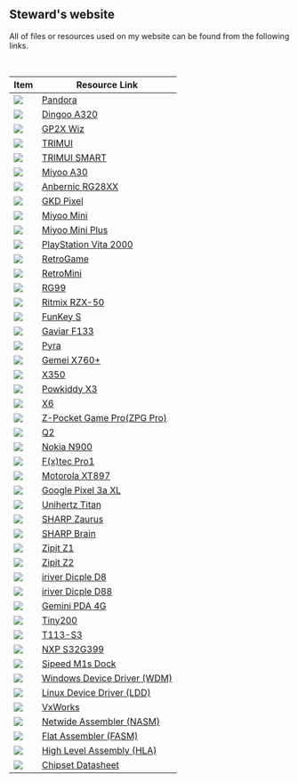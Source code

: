 ## Steward's website
All of files or resources used on my website can be found from the following links.  

&nbsp;

| **Item** | **Resource Link** |
| --- | --- |
| ![](img/photos/pandora.jpg)         | [Pandora](https://github.com/steward-fu/website/releases/tag/pandora)                    |
| ![](img/photos/a320.jpg)            | [Dingoo A320](https://github.com/steward-fu/website/releases/tag/a320)                   |
| ![](img/photos/wiz.jpg)             | [GP2X Wiz](https://github.com/steward-fu/website/releases/tag/wiz)                       |
| ![](img/photos/trimui.jpg)          | [TRIMUI](https://github.com/steward-fu/website/releases/tag/trimui)                      |
| ![](img/photos/trimui-smart.jpg)    | [TRIMUI SMART](https://github.com/steward-fu/website/releases/tag/trimui-smart)          |
| ![](img/photos/miyoo-a30.jpg)       | [Miyoo A30](https://github.com/steward-fu/website/releases/tag/miyoo-a30)                |
| ![](img/photos/rg28xx.jpg)          | [Anbernic RG28XX](https://github.com/steward-fu/website/releases/tag/rg28xx)             |
| ![](img/photos/gkd-pixel.jpg)       | [GKD Pixel](https://github.com/steward-fu/website/releases/tag/gkd-pixel)                |
| ![](img/photos/miyoo-mini.jpg)      | [Miyoo Mini](https://github.com/steward-fu/website/releases/tag/miyoo-mini)              |
| ![](img/photos/miyoo-mini-plus.jpg) | [Miyoo Mini Plus](https://github.com/steward-fu/website/releases/tag/miyoo-mini-plus)    |
| ![](img/photos/psv2000.jpg)         | [PlayStation Vita 2000](https://github.com/steward-fu/website/releases/tag/psv2000)      |
| ![](img/photos/rs97.jpg)            | [RetroGame](https://github.com/steward-fu/website/releases/tag/rs97)                     |
| ![](img/photos/rs90.jpg)            | [RetroMini](https://github.com/steward-fu/website/releases/tag/rs90)                     |
| ![](img/photos/rg300.jpg)           | [RG99](https://github.com/steward-fu/website/releases/tag/rg99)                          |
| ![](img/photos/rzx50.jpg)           | [Ritmix RZX-50](https://github.com/steward-fu/website/releases/tag/rzx50)                |
| ![](img/photos/funkeys.jpg)         | [FunKey S](https://github.com/steward-fu/website/releases/tag/funkey-s)                  |
| ![](img/photos/gaviar.jpg)          | [Gaviar F133](https://github.com/steward-fu/website/releases/tag/gaviar)                 |
| ![](img/photos/pyra.jpg)            | [Pyra](https://github.com/steward-fu/website/releases/tag/pyra)                          |
| ![](img/photos/x760p.jpg)           | [Gemei X760+](https://github.com/steward-fu/website/releases/tag/x760p)                  |
| ![](img/photos/x350.jpg)            | [X350](https://github.com/steward-fu/website/releases/tag/x350)                          |
| ![](img/photos/x3.jpg)              | [Powkiddy X3](https://github.com/steward-fu/website/releases/tag/x3)                     |
| ![](img/photos/x6-1.jpg)            | [X6](https://github.com/steward-fu/website/releases/tag/x6)                              |
| ![](img/photos/zpg-pro.jpg)         | [Z-Pocket Game Pro(ZPG Pro)](https://github.com/steward-fu/website/releases/tag/zpg-pro) |
| ![](img/photos/q2.jpg)              | [Q2](https://github.com/steward-fu/website/releases/tag/q2)                              |
| ![](img/photos/n900.jpg)            | [Nokia N900](https://github.com/steward-fu/website/releases/tag/n900)                    |
| ![](img/photos/pro1.jpg)            | [F(x)tec Pro1](https://github.com/steward-fu/website/releases/tag/pro1)                  |
| ![](img/photos/xt897.jpg)           | [Motorola XT897](https://github.com/steward-fu/website/releases/tag/xt897)               |
| ![](img/photos/pixel3axl.jpg)       | [Google Pixel 3a XL](https://github.com/steward-fu/website/releases/tag/pixel-3a-xl)     |
| ![](img/photos/titan.jpg)           | [Unihertz Titan](https://github.com/steward-fu/website/releases/tag/titan)               |
| ![](img/photos/c700.jpg)            | [SHARP Zaurus](https://github.com/steward-fu/website/releases/tag/zaurus)                |
| ![](img/photos/pw-sh3.jpg)          | [SHARP Brain](https://github.com/steward-fu/website/releases/tag/brain)                  |
| ![](img/photos/zipit1.jpg)          | [Zipit Z1](https://github.com/steward-fu/website/releases/tag/zipit-z1)                  |
| ![](img/photos/zipit2.jpg)          | [Zipit Z2](https://github.com/steward-fu/website/releases/tag/zipit-z2)                  |
| ![](img/photos/d8.jpg)              | [iriver Dicple D8](https://github.com/steward-fu/website/releases/tag/iriver-d8)         |
| ![](img/photos/d88.jpg)             | [iriver Dicple D88](https://github.com/steward-fu/website/releases/tag/iriver-d88)       |
| ![](img/photos/gemini-pda.jpg)      | [Gemini PDA 4G](https://github.com/steward-fu/website/releases/tag/gemini-pda)           |
| ![](img/photos/tiny200.jpg)         | [Tiny200](https://github.com/steward-fu/website/releases/tag/tiny200)                    |
| ![](img/photos/t113-s3.jpg)         | [T113-S3](https://github.com/steward-fu/website/releases/tag/t113-s3)                    |
| ![](img/photos/s32g399.jpg)         | [NXP S32G399](https://github.com/steward-fu/website/releases/tag/s32g399)                |
| ![](img/photos/m1s-dock.jpg)        | [Sipeed M1s Dock](https://github.com/steward-fu/website/releases/tag/m1s-dock)           |
| ![](img/photos/wdm.jpg)             | [Windows Device Driver (WDM)](https://github.com/steward-fu/website/releases/tag/wdm)    |
| ![](img/photos/ldd.jpg)             | [Linux Device Driver (LDD)](https://github.com/steward-fu/website/releases/tag/ldd)      |
| ![](img/photos/vxworks.jpg)         | [VxWorks](https://github.com/steward-fu/website/releases/tag/vxworks)                    |
| ![](img/photos/nasm.jpg)            | [Netwide Assembler (NASM)](https://github.com/steward-fu/website/releases/tag/nasm)      |
| ![](img/photos/fasm.jpg)            | [Flat Assembler (FASM)](https://github.com/steward-fu/website/releases/tag/fasm)         |
| ![](img/photos/hla.jpg)             | [High Level Assembly (HLA)](https://github.com/steward-fu/website/releases/tag/hla)      |
| ![](img/photos/pdf.jpg)             | [Chipset Datasheet](https://github.com/steward-fu/website/releases/tag/datasheet)        |
